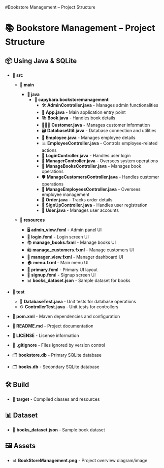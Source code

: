 #Bookstore Management – Project Structure
# 📚 **Bookstore Management – Project Structure**

## 📦 **Using Java & SQLite**
- **📁 src**
   - **📁 main**
     - **📁 java**
       - **📂 capybara.bookstoremanagement**
         - 🛠️ **AdminController.java** - Manages admin functionalities  
         - 🚀 **App.java** - Main application entry point  
         - 📚 **Book.java** - Handles book details  
         - 🧑‍🤝‍🧑 **Customer.java** - Manages customer information  
         - 🗃️ **DatabaseUtil.java** - Database connection and utilities  
         - 👥 **Employee.java** - Manages employee details  
         - 📊 **EmployeeController.java** - Controls employee-related actions  
         - 🔑 **LoginController.java** - Handles user login  
         - 🧠 **ManagerController.java** - Oversees system operations  
         - 📖 **ManageBooksController.java** - Manages book operations  
         - 🛡️ **ManageCustomersController.java** - Handles customer operations  
         - 📑 **ManageEmployeesController.java** - Oversees employee management  
         - 🛒 **Order.java** - Tracks order details  
         - 📝 **SignUpController.java** - Handles user registration  
         - 👤 **User.java** - Manages user accounts  

   - **📁 resources**
     - 🖥️ **admin_view.fxml** - Admin panel UI  
     - 🔐 **login.fxml** - Login screen UI  
     - 📚 **manage_books.fxml** - Manage books UI  
     - 🛍️ **manage_customers.fxml** - Manage customers UI  
     - 🧠 **manager_view.fxml** - Manager dashboard UI  
     - 🏠 **menu.fxml** - Main menu UI  
     - 🎯 **primary.fxml** - Primary UI layout  
     - 📝 **signup.fxml** - Signup screen UI  
     - 📊 **books_dataset.json** - Sample dataset for books  

- **📁 test**
   - 🧪 **DatabaseTest.java** - Unit tests for database operations  
   - ⚙️ **ControllerTest.java** - Unit tests for controllers  

- **📄 pom.xml** - Maven dependencies and configuration  
- **📘 README.md** - Project documentation  
- **📜 LICENSE** - License information  
- 🚫 **.gitignore** - Files ignored by version control  
- 🗂️ **bookstore.db** - Primary SQLite database  
- 🗂️ **books.db** - Secondary SQLite database  

## 🛠️ **Build**
- 📁 **target** - Compiled classes and resources  

## 📊 **Dataset**
- 📄 **books_dataset.json** - Sample book dataset  

## 🖼️ **Assets**
- 📊 **BookStoreManagement.png** - Project overview diagram/image  
